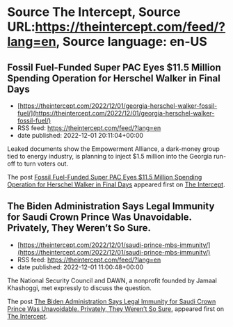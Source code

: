 # Source The Intercept, Source URL:https://theintercept.com/feed/?lang=en, Source language: en-US

## Fossil Fuel-Funded Super PAC Eyes $11.5 Million Spending Operation for Herschel Walker in Final Days
 - [https://theintercept.com/2022/12/01/georgia-herschel-walker-fossil-fuel/](https://theintercept.com/2022/12/01/georgia-herschel-walker-fossil-fuel/)
 - RSS feed: https://theintercept.com/feed/?lang=en
 - date published: 2022-12-01 20:11:04+00:00

<p>Leaked documents show the Empowerment Alliance, a dark-money group tied to energy industry, is planning to inject $1.5 million into the Georgia run-off to turn voters out.</p>
<p>The post <a href="https://theintercept.com/2022/12/01/georgia-herschel-walker-fossil-fuel/" rel="nofollow">Fossil Fuel-Funded Super PAC Eyes $11.5 Million Spending Operation for Herschel Walker in Final Days</a> appeared first on <a href="https://theintercept.com" rel="nofollow">The Intercept</a>.</p>

## The Biden Administration Says Legal Immunity for Saudi Crown Prince Was Unavoidable. Privately, They Weren’t So Sure.
 - [https://theintercept.com/2022/12/01/saudi-prince-mbs-immunity/](https://theintercept.com/2022/12/01/saudi-prince-mbs-immunity/)
 - RSS feed: https://theintercept.com/feed/?lang=en
 - date published: 2022-12-01 11:00:48+00:00

<p>The National Security Council and DAWN, a nonprofit founded by Jamaal Khashoggi, met expressly to discuss the question.</p>
<p>The post <a href="https://theintercept.com/2022/12/01/saudi-prince-mbs-immunity/" rel="nofollow">The Biden Administration Says Legal Immunity for Saudi Crown Prince Was Unavoidable. Privately, They Weren’t So Sure.</a> appeared first on <a href="https://theintercept.com" rel="nofollow">The Intercept</a>.</p>
